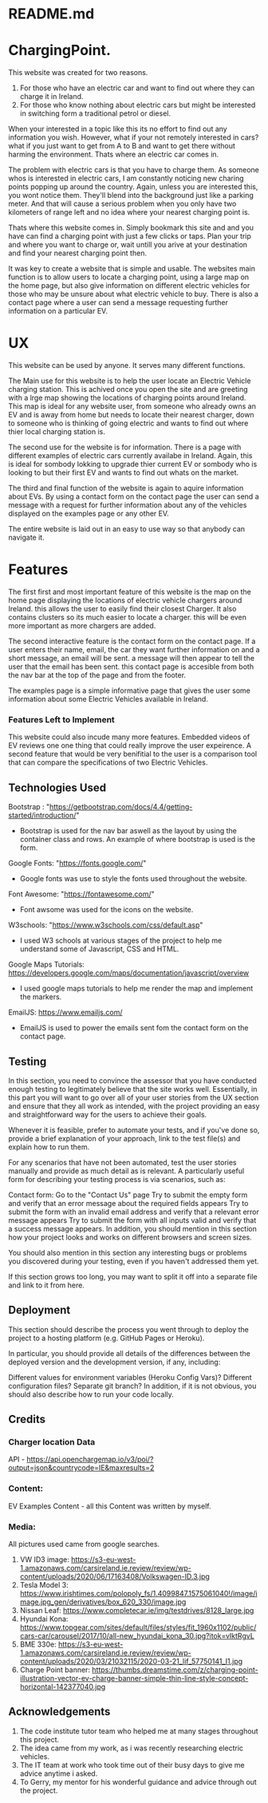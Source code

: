 # README.md

# ChargingPoint. 

This website was created for two reasons. 

1. For those who have an electric car and want to find out where they can charge it in Ireland. 
2. For those who know nothing about electric cars but might be interested in switching form a traditional petrol or diesel. 


When your interested in a topic like this its no effort to find out any information you wish. However, what if your not remotely interested in cars? what if you just want to get from A to B and want to get there 
without harming the environment. Thats where an electric car comes in. 

The problem with electric cars is that you have to charge them. As someone whos is interested in electric cars, I am constantly noticing new charing points popping up around the country. Again, unless you are interested
this, you wont notice them. They'll blend into the background just like a parking meter. And that will cause a serious problem when you only have two kilometers of range left and no idea where your nearest charging point
is. 

Thats where this website comes in. Simply bookmark this site and and you have can find a charging point with just a few clicks or taps. Plan your trip and where you want to charge or, wait untill you arive at your destination
and find your nearest charging point then. 

It was key to create a website that is simple and usable. The websites main function is to allow users to locate a charging point, using a large map on the home page, but also give information on different electric vehicles for those 
who may be unsure about what electric vehicle to buy. There is also a contact page where a user can send a message requesting further information on a particular EV. 


# UX

This website can be used by anyone. It serves many different functions. 

The Main use for this website is to help the user locate an Electric Vehicle charging station. This is achived once you open the site and are greeting with a lrge map showing the locations of charging points around Ireland. 
This map is ideal for any website user, from someone who already owns an EV and is away from home but needs to locate their nearest charger, down to someone who is thinking of going electric and wants to find out where thier local 
charging station is. 

The second use for the website is for information. There is a page with different examples of electric cars currently availabe in Ireland. Again, this is ideal for sombody lokking to upgrade thier current EV or
sombody who is looking to but their first EV and wants to find out whats on the market. 

The third and final function of the website is again to aquire information about EVs. By using a contact form on the contact page the user can send a message with a request for further information about any of the vehicles
displayed on the examples page or any other EV. 

The entire website is laid out in an easy to use way so that anybody can navigate it. 


# Features

The first first and most important feature of this website is the map on the home page displaying the locations of electric vehicle chargers around Ireland.
this allows the user to easily find their closest Charger. It also contains clusters so its much easier to locate a charger. this will be even more important as more chargers are added. 

The second interactive feature is the contact form on the contact page. If a user enters their name, email, the car they want further information on and a short message, an email will be sent.
a message will then appear to tell the user that the email has been sent. this contact page is accesible from both the nav bar at the top of the page and from the footer. 

The examples page is a simple informative page that gives the user some information about some Electric Vehicles available in Ireland. 


### Features Left to Implement

This website could also incude many more features. Embedded videos of EV reviews one one thing that could really improve the user expeirence. A second feature that would be very benifitial to the user 
is a comparison tool that can compare the specifications of two Electric Vehicles.


## Technologies Used

Bootstrap : "https://getbootstrap.com/docs/4.4/getting-started/introduction/"

- Bootstrap is used for the nav bar aswell as the layout by using the container class and rows. An example of where bootstrap is used is the form.

Google Fonts: "https://fonts.google.com/"

- Google fonts was use to style the fonts used throughout the website.

Font Awesome: "https://fontawesome.com/"

- Font awsome was used for the icons on the website.

W3schools: "https://www.w3schools.com/css/default.asp"

- I used W3 schools at various stages of the project to help me understand some of Javascript, CSS and HTML.

Google Maps Tutorials: https://developers.google.com/maps/documentation/javascript/overview

- I used google maps tutorials to help me render the map and implement the markers. 

EmailJS: https://www.emailjs.com/

- EmailJS is used to power the emails sent fom the contact form on the contact page. 




## Testing
In this section, you need to convince the assessor that you have conducted enough testing to legitimately believe that the site works well. Essentially, in this part you will want to go over all of your user stories from the UX section and ensure that they all work as intended, with the project providing an easy and straightforward way for the users to achieve their goals.

Whenever it is feasible, prefer to automate your tests, and if you've done so, provide a brief explanation of your approach, link to the test file(s) and explain how to run them.

For any scenarios that have not been automated, test the user stories manually and provide as much detail as is relevant. A particularly useful form for describing your testing process is via scenarios, such as:

Contact form:
Go to the "Contact Us" page
Try to submit the empty form and verify that an error message about the required fields appears
Try to submit the form with an invalid email address and verify that a relevant error message appears
Try to submit the form with all inputs valid and verify that a success message appears.
In addition, you should mention in this section how your project looks and works on different browsers and screen sizes.

You should also mention in this section any interesting bugs or problems you discovered during your testing, even if you haven't addressed them yet.

If this section grows too long, you may want to split it off into a separate file and link to it from here.

## Deployment
This section should describe the process you went through to deploy the project to a hosting platform (e.g. GitHub Pages or Heroku).

In particular, you should provide all details of the differences between the deployed version and the development version, if any, including:

Different values for environment variables (Heroku Config Vars)?
Different configuration files?
Separate git branch?
In addition, if it is not obvious, you should also describe how to run your code locally.

## Credits

### Charger location Data

API - https://api.openchargemap.io/v3/poi/?output=json&countrycode=IE&maxresults=2

### Content: 

EV Examples Content - all this Content was written by myself.

### Media:

All pictures used came from google searches. 

1. VW ID3 image: https://s3-eu-west-1.amazonaws.com/carsireland.ie.review/review/wp-content/uploads/2020/06/17163408/Volkswagen-ID.3.jpg
2. Tesla Model 3: https://www.irishtimes.com/polopoly_fs/1.4099847.1575061040!/image/image.jpg_gen/derivatives/box_620_330/image.jpg
3. Nissan Leaf: https://www.completecar.ie/img/testdrives/8128_large.jpg
4. Hyundai Kona: https://www.topgear.com/sites/default/files/styles/fit_1960x1102/public/cars-car/carousel/2017/10/all-new_hyundai_kona_30.jpg?itok=vIktRgvL
5. BME 330e: https://s3-eu-west-1.amazonaws.com/carsireland.ie.review/review/wp-content/uploads/2020/03/21032115/2020-03-21_lif_57750141_I1.jpg
6. Charge Point banner:  https://thumbs.dreamstime.com/z/charging-point-illustration-vector-ev-charge-banner-simple-thin-line-style-concept-horizontal-142377040.jpg


## Acknowledgements

1. The code institute tutor team who helped me at many stages throughout this project. 
2. The idea came from my work, as i was recently researching electric vehicles. 
3. The IT team at work who took time out of their busy days to give me advice anytime i asked. 
4. To Gerry, my mentor for his wonderful guidance and advice through out the project. 
